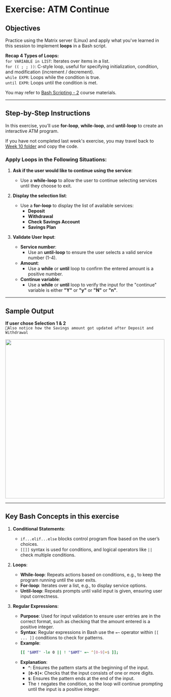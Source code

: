 # Exercise: ATM Continue

## Objectives
Practice using the Matrix server (Linux) and apply what you've learned in this session to implement **loops** in a Bash script.  

**Recap 4 Types of Loops:**  
```for VARIABLE in LIST```: Iterates over items in a list.  
```for (( ; ; ))```: C-style loop, useful for specifying initialization, condition, and modification (increment / decrement).  
```while EXPR```: Loops while the condition is true.  
```until EXPR```: Loops until the condition is met.  

You may refer to [Bash Scripting - 2](http://15.223.64.81/doku.php?id=ops102:bash_scripting_2_-_loops) course materials.

---
## Step-by-Step Instructions

In this exercise, you’ll use **for-loop**, **while-loop**, and **until-loop** to create an interactive ATM program.  


If you have not completed last week's exercise, you may travel back to [Week 10 folder](https://github.com/n106ky/SLG-OPS102/blob/main/Week%2010%20-%20Bash%20Scripting%20-%20i/w10_ATM_ANS.md)  and copy the code.

### Apply Loops in the Following Situations:

1. **Ask if the user would like to continue using the service**:
   - Use a **while-loop** to allow the user to continue selecting services until they choose to exit.

2. **Display the selection list**:
   - Use a **for-loop** to display the list of available services:
     - **Deposit**
     - **Withdrawal**
     - **Check Savings Account**
     - **Savings Plan**

3. **Validate User Input**:
   - **Service number**:
     - Use an **until-loop** to ensure the user selects a valid service number (1-4).
   - **Amount**:
     - Use a **while** or **until** loop to confirm the entered amount is a positive number.
   - **Continue variable**:
     - Use a **while** or **until** loop to verify the input for the "continue" variable is either **"Y"** or **"y"** or **"N"** or **"n"**.

---
## Sample Output
**If user chose Selection 1 & 2**  
```📌Also notice how the Savings amount got updated after Deposit and Withdrawal```  

<img src="https://github.com/user-attachments/assets/612ef468-2c20-4d64-8710-de329e9a972d" width="500">

---
## Key Bash Concepts in this exercise

1. **Conditional Statements**:
   - `if...elif...else` blocks control program flow based on the user’s choices.
   - `[[]]` syntax is used for conditions, and logical operators like `||` check multiple conditions.

2. **Loops**:
   - **While-loop**: Repeats actions based on conditions, e.g., to keep the program running until the user exits.
   - **For-loop**: Iterates over a list, e.g., to display service options.
   - **Until-loop**: Repeats prompts until valid input is given, ensuring user input correctness.

3. **Regular Expressions**:
   - **Purpose**: Used for input validation to ensure user entries are in the correct format, such as checking that the amount entered is a positive integer.
   - **Syntax**: Regular expressions in Bash use the `=~` operator within `[[ ... ]]` conditions to check for patterns.
   - **Example**:
     ```bash
     [[ "$AMT" -le 0 || ! "$AMT" =~ ^[0-9]+$ ]];
     ```
   - **Explanation**:
     - **`^`**: Ensures the pattern starts at the beginning of the input.
     - **`[0-9]+`**: Checks that the input consists of one or more digits.
     - **`$`**: Ensures the pattern ends at the end of the input.
     - The **`!`** negates the condition, so the loop will continue prompting until the input is a positive integer.

